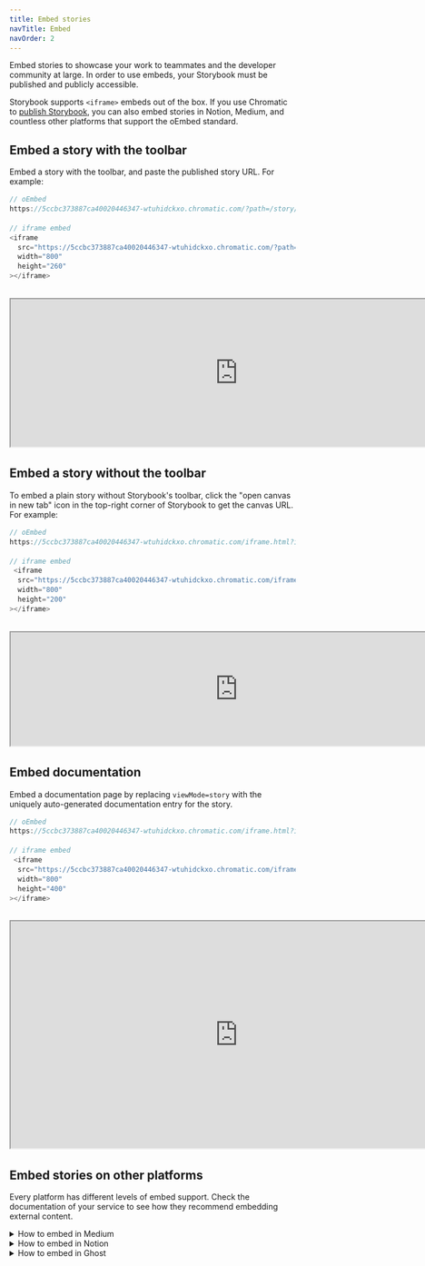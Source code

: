 ```yaml
---
title: Embed stories
navTitle: Embed
navOrder: 2
---
```


<YouTubeCallout id="2tqRpBcV8ug" title="Your Storybook EVERYWHERE | Embeds with Chromatic" />

Embed stories to showcase your work to teammates and the developer community at large. In order to use embeds, your Storybook must be published and publicly accessible.

Storybook supports `<iframe>` embeds out of the box. If you use Chromatic to [publish Storybook](./publish-storybook.md#publish-storybook-with-chromatic), you can also embed stories in Notion, Medium, and countless other platforms that support the oEmbed standard.

## Embed a story with the toolbar

Embed a story with the toolbar, and paste the published story URL. For example:

<!-- prettier-ignore-start -->

```js
// oEmbed
https://5ccbc373887ca40020446347-wtuhidckxo.chromatic.com/?path=/story/shadowboxcta--default

// iframe embed
<iframe
  src="https://5ccbc373887ca40020446347-wtuhidckxo.chromatic.com/?path=/story/shadowboxcta--default&full=1&shortcuts=false&singleStory=true"
  width="800"
  height="260"
></iframe>
```

<!-- prettier-ignore-end -->

<br/>

<iframe src="https://5ccbc373887ca40020446347-wtuhidckxo.chromatic.com/?path=/story/shadowboxcta--default&full=1&shortcuts=false&singleStory=true" width="800" height="260"></iframe>

## Embed a story without the toolbar

To embed a plain story without Storybook's toolbar, click the "open canvas in new tab" icon in the top-right corner of Storybook to get the canvas URL. For example:

<!-- prettier-ignore-start -->

```js
// oEmbed
https://5ccbc373887ca40020446347-wtuhidckxo.chromatic.com/iframe.html?id=/story/shadowboxcta--default&viewMode=story

// iframe embed
 <iframe
  src="https://5ccbc373887ca40020446347-wtuhidckxo.chromatic.com/iframe.html?id=shadowboxcta--default&viewMode=story&shortcuts=false&singleStory=true"
  width="800"
  height="200"
></iframe>
```
<!-- prettier-ignore-end -->

<br/>

<iframe src="https://5ccbc373887ca40020446347-wtuhidckxo.chromatic.com/iframe.html?id=shadowboxcta--default&viewMode=story&shortcuts=false&singleStory=true" width="800" height="200"></iframe>

## Embed documentation

Embed a documentation page by replacing `viewMode=story` with the uniquely auto-generated documentation entry for the story.

<!-- prettier-ignore-start -->

```js
// oEmbed
https://5ccbc373887ca40020446347-wtuhidckxo.chromatic.com/iframe.html?id=shadowboxcta--docs&viewMode=docs&shortcuts=false&singleStory=true

// iframe embed
 <iframe
  src="https://5ccbc373887ca40020446347-wtuhidckxo.chromatic.com/iframe.html?id=shadowboxcta--docs&viewMode=docs&shortcuts=false&singleStory=true"
  width="800"
  height="400"
></iframe>
```

<!-- prettier-ignore-end -->

<br/>

<iframe src="https://5ccbc373887ca40020446347-wtuhidckxo.chromatic.com/iframe.html?id=shadowboxcta--docs&viewMode=docs&shortcuts=false&singleStory=true" width="800" height="400"></iframe>

## Embed stories on other platforms

Every platform has different levels of embed support. Check the documentation of your service to see how they recommend embedding external content.

<details>

<summary>How to embed in Medium</summary>

Paste the Storybook URL into your Medium article, then press Enter. The embed will automatically resize to fit the story's height.

While editing an article, Medium renders all embeds non-interactive. Once your article is published, it will become interactive. [Preview a demo on Medium](https://medium.com/@ghengeveld/embedding-storybook-on-medium-ce8a280c03ad).

<video autoPlay muted playsInline loop>
  <source
    src="embed-medium-optimized.mp4"
    type="video/mp4"
  />
</video>

</details>

<details>

<summary>How to embed in Notion</summary>

In your Notion document, type /embed, press Enter, and paste the story URL as the embed link. You can resize the embed as necessary.

![Embed Notion](./embed-notion.png)

</details>

<details>

<summary>How to embed in Ghost</summary>

Type `/html` in your Ghost post, press Enter and paste the iframe URL. You can resize the embed via the width and height properties as required.

![Embed Ghost](./embed-ghost.png)

</details>
